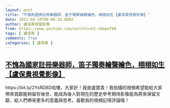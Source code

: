 ```yaml
---
layout: post
title: "不愧為國家註冊樂器師，笛子獨奏繪聲繪色，栩栩如生【盧保貴視覺影像】"
date: 2022-04-10T00:00:16.000Z
author: 盧保貴視覺影像
from: https://www.youtube.com/watch?v=bI-zHwpwT60
tags: [ 盧保貴 ]
comments: True
categories: [ 盧保貴 ]
---
```

<!--1649548816000-->
[不愧為國家註冊樂器師，笛子獨奏繪聲繪色，栩栩如生【盧保貴視覺影像】](https://www.youtube.com/watch?v=bI-zHwpwT60)
------

<div>
https://bit.ly/2YsRD8D哈嘍，大家好！我是盧寶貴！我拍攝的視頻希望能給大家帶來貢獻能夠留存後世，能成為後人對現在的歷史參考期待影像能為將來保留文獻，給人們帶來更多的意義與思考。喜歡我的視頻記得評論哦！
</div>
